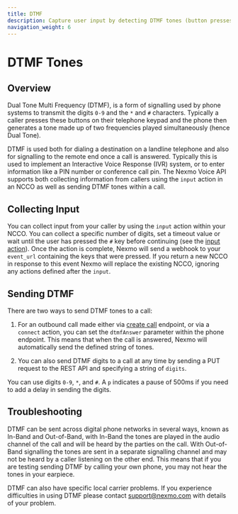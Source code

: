 ```yaml
---
title: DTMF
description: Capture user input by detecting DTMF tones (button presses) during a call.
navigation_weight: 6
---
```


# DTMF Tones

## Overview

Dual Tone Multi Frequency (DTMF), is a form of signalling used by phone systems to transmit the digits `0-9` and the `*` and `#` characters. Typically a caller presses these buttons on their telephone keypad and the phone then generates a tone made up of two frequencies played simultaneously (hence Dual Tone).

DTMF is used both for dialing a destination on a landline telephone and also for signalling to the remote end once a call is answered.  Typically this is used to implement an Interactive Voice Response (IVR) system, or to enter information like a PIN number or conference call pin.  The Nexmo Voice API supports both collecting information from callers using the `input` action in an NCCO as well as sending DTMF tones within a call.

## Collecting Input

You can collect input from your caller by using the `input` action within your NCCO. You can collect a specific number of digits, set a timeout value or wait until the user has pressed the `#` key before continuing (see the [input action](/voice/voice-api/ncco-reference#input)). Once the action is complete, Nexmo will send a webhook to your `event_url` containing the keys that were pressed. If you return a new NCCO in response to this event Nexmo will replace the existing NCCO, ignoring any actions defined after the `input`.

## Sending DTMF 

There are two ways to send DTMF tones to a call:

1. For an outbound call made either via [create call](/api/voice#createCall) endpoint, or via a `connect` action, you can set the `dtmfAnswer` parameter within the phone endpoint. This means that when the call is answered, Nexmo will automatically send the defined string of tones.

2. You can also send DTMF digits to a call at any time by sending a PUT request to the REST API and specifying a string of `digits`.

You can use digits `0-9`, `*`, and `#`. A `p` indicates a pause of 500ms if you need to add a delay in sending the digits.

## Troubleshooting

DTMF can be sent across digital phone networks in several ways, known as In-Band and Out-of-Band, with In-Band the tones are played in the audio channel of the call and will be heard by the parties on the call. With Out-of-Band signalling the tones are sent in a separate signalling channel and may not be heard by a caller listening on the other end. This means that if you are testing sending DTMF by calling your own phone, you may not hear the tones in your earpiece.

DTMF can also have specific local carrier problems. If you experience difficulties in using DTMF please contact support@nexmo.com with details of your problem.
